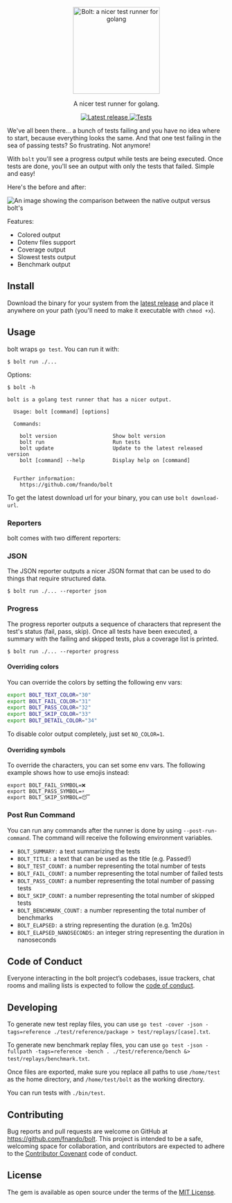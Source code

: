 <p align="center">
  <picture>
    <source width="200" media="prefers-color-scheme(dark)" src="https://github.com/fnando/bolt/raw/main/bolt-dark.png"></source>
    <img width="200" src="https://github.com/fnando/bolt/raw/main/bolt-light.png" alt="Bolt: a nicer test runner for golang">
  </picture>
</p>

<p align="center">
  A nicer test runner for golang.
</p>

<p align="center">
  <a href="https://github.com/fnando/bolt/releases/latest">
    <img src="https://img.shields.io/github/v/release/fnando/bolt?label=version" alt="Latest release">
  </a>

  <a href="https://github.com/fnando/bolt/actions/workflows/tests.yml">
    <img src="https://github.com/fnando/bolt/actions/workflows/tests.yml/badge.svg" alt="Tests">
  </a>
</p>

We've all been there... a bunch of tests failing and you have no idea where to
start, because everything looks the same. And that one test failing in the sea
of passing tests? So frustrating. Not anymore!

With `bolt` you'll see a progress output while tests are being executed. Once
tests are done, you'll see an output with only the tests that failed. Simple and
easy!

Here's the before and after:

![An image showing the comparison between the native output versus bolt's](https://github.com/fnando/bolt/raw/main/bolt.png)

Features:

- Colored output
- Dotenv files support
- Coverage output
- Slowest tests output
- Benchmark output

## Install

Download the binary for your system from the
[latest release](https://github.com/fnando/bolt/releases/latest) and place it
anywhere on your path (you'll need to make it executable with `chmod +x`).

## Usage

bolt wraps `go test`. You can run it with:

```shell
$ bolt run ./...
```

Options:

```shell
$ bolt -h

bolt is a golang test runner that has a nicer output.

  Usage: bolt [command] [options]

  Commands:

    bolt version                  Show bolt version
    bolt run                      Run tests
    bolt update                   Update to the latest released version
    bolt [command] --help         Display help on [command]


  Further information:
    https://github.com/fnando/bolt
```

To get the latest download url for your binary, you can use `bolt download-url`.

### Reporters

bolt comes with two different reporters:

### JSON

The JSON reporter outputs a nicer JSON format that can be used to do things that
require structured data.

```shell
$ bolt run ./... --reporter json
```

### Progress

The progress reporter outputs a sequence of characters that represent the test's
status (fail, pass, skip). Once all tests have been executed, a summary with the
failing and skipped tests, plus a coverage list is printed.

```shell
$ bolt run ./... --reporter progress
```

#### Overriding colors

You can override the colors by setting the following env vars:

```bash
export BOLT_TEXT_COLOR="30"
export BOLT_FAIL_COLOR="31"
export BOLT_PASS_COLOR="32"
export BOLT_SKIP_COLOR="33"
export BOLT_DETAIL_COLOR="34"
```

To disable color output completely, just set `NO_COLOR=1`.

#### Overriding symbols

To override the characters, you can set some env vars. The following example
shows how to use emojis instead:

```shell
export BOLT_FAIL_SYMBOL=❌
export BOLT_PASS_SYMBOL=⚡️
export BOLT_SKIP_SYMBOL=😴
```

### Post Run Command

You can run any commands after the runner is done by using `--post-run-command`.
The command will receive the following environment variables.

- `BOLT_SUMMARY:` a text summarizing the tests
- `BOLT_TITLE:` a text that can be used as the title (e.g. Passed!)
- `BOLT_TEST_COUNT:` a number representing the total number of tests
- `BOLT_FAIL_COUNT:` a number representing the total number of failed tests
- `BOLT_PASS_COUNT:` a number representing the total number of passing tests
- `BOLT_SKIP_COUNT:` a number representing the total number of skipped tests
- `BOLT_BENCHMARK_COUNT:` a number representing the total number of benchmarks
- `BOLT_ELAPSED:` a string representing the duration (e.g. 1m20s)
- `BOLT_ELAPSED_NANOSECONDS:` an integer string representing the duration in
  nanoseconds

## Code of Conduct

Everyone interacting in the bolt project’s codebases, issue trackers, chat rooms
and mailing lists is expected to follow the
[code of conduct](https://github.com/fnando/bolt/blob/main/CODE_OF_CONDUCT.md).

## Developing

To generate new test replay files, you can use
`go test -cover -json -tags=reference ./test/reference/package > test/replays/[case].txt`.

To generate new benchmark replay files, you can use
`go test -json -fullpath -tags=reference -bench . ./test/reference/bench &> test/replays/benchmark.txt`.

Once files are exported, make sure you replace all paths to use `/home/test` as
the home directory, and `/home/test/bolt` as the working directory.

You can run tests with `./bin/test`.

## Contributing

Bug reports and pull requests are welcome on GitHub at
https://github.com/fnando/bolt. This project is intended to be a safe, welcoming
space for collaboration, and contributors are expected to adhere to the
[Contributor Covenant](http://contributor-covenant.org) code of conduct.

## License

The gem is available as open source under the terms of the
[MIT License](https://opensource.org/licenses/MIT).
